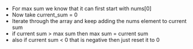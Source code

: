 - For max sum we know that it can first start with nums[0]
- Now take current_sum = 0 
- Iterate through the array and keep adding the nums element to current sum
- if current sum  > max sum then max sum = current sum
- also if current sum < 0 that is negative then just reset it to 0
